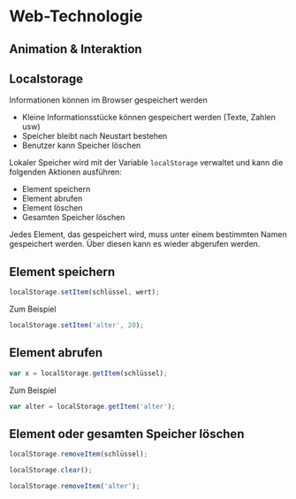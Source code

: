# Web-Technologie

## Animation & Interaktion



## Localstorage

Informationen können im Browser gespeichert werden

* Kleine Informationsstücke können gespeichert werden (Texte, Zahlen usw)
* Speicher bleibt nach Neustart bestehen
* Benutzer kann Speicher löschen



Lokaler Speicher wird mit der Variable `localStorage` verwaltet und kann die folgenden Aktionen ausführen:

* Element speichern
* Element abrufen
* Element löschen
* Gesamten Speicher löschen

Jedes Element, das gespeichert wird, muss unter einem bestimmten Namen gespeichert werden. Über diesen kann es wieder abgerufen werden.



## Element speichern

```js
localStorage.setItem(schlüssel, wert);
```

Zum Beispiel

```js
localStorage.setItem('alter', 20);
```



## Element abrufen

```js
var x = localStorage.getItem(schlüssel);
```

Zum Beispiel

```js
var alter = localStorage.getItem('alter');
```



## Element oder gesamten Speicher löschen

```js
localStorage.removeItem(schlüssel);

localStorage.clear();
```

```js
localStorage.removeItem('alter');
```
